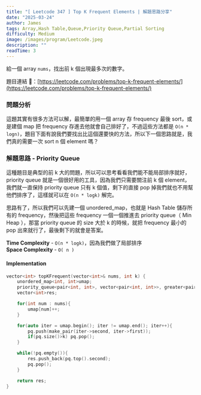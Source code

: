 ```yaml
---
title: "[ Leetcode 347 ] Top K Frequent Elements | 解題思路分享"
date: "2025-03-24"
author: James
tags: Array,Hash Table,Queue,Priority Queue,Partial Sorting
difficulty: Medium
image: /images/program/Leetcode.jpeg
description: ""
readTime: 3
---
```


給一個 array `nums`，找出前 k 個出現最多次的數字。

題目連結 🔗：[https://leetcode.com/problems/top-k-frequent-elements/](https://leetcode.com/problems/top-k-frequent-elements/)

### **問題分析**

這題其實有很多方法可以解，最簡單的用一個 array 存 frequency 最後 sort，或是建個 map 把 frequency 存進去他就會自己排好了，不過這些方法都是 `O(n * logn)`，題目下面有說我們要找出比這個還要快的方法，所以下一個思路就是，我們真的需要一次 sort n 個 element 嗎？

### **解題思路 - Priority Queue**

這種題目是典型的前 k 大的問題，所以可以思考看看我們能不能局部排序就好，priority queue 就是一個很好用的工具，因為我們只需要關注前 k 個 element，我們就一直保持 priority queue 只有 k 個值，剩下的直接 pop 掉我們就也不用幫他們排序了，這樣就可以在 `O(n * logk)` 解完。

思路有了，所以我們可以先建一個 unordered_map，也就是 Hash Table 儲存所有的 frequency，然後把這些 frequency 一個一個推進去 priority queue（ Min Heap ），那當 priority queue 的 size 大於 k 的時候，就把 frequency 最小的 pop 出來就行了，最後剩下的就會是答案。

**Time Complexity** - `O(n * logk)`，因為我們做了局部排序<br>
**Space Complexity** - `O( n )`

#### **Implementation**

```cpp
vector<int> topKFrequent(vector<int>& nums, int k) {
    unordered_map<int, int>umap;
    priority_queue<pair<int, int>, vector<pair<int, int>>, greater<pair<int, int>>>pq;
    vector<int>res;

    for(int num : nums){
        umap[num]++;
    }

    for(auto iter = umap.begin(); iter != umap.end(); iter++){
        pq.push(make_pair(iter->second, iter->first));
        if(pq.size()>k) pq.pop();
    }

    while(!pq.empty()){
        res.push_back(pq.top().second);
        pq.pop();
    }

    return res;
}
```